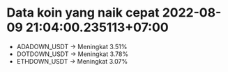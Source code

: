 # Data koin yang naik cepat 2022-08-09 21:04:00.235113+07:00

* ADADOWN_USDT -> Meningkat 3.51%
* DOTDOWN_USDT -> Meningkat 3.78%
* ETHDOWN_USDT -> Meningkat 3.07%
